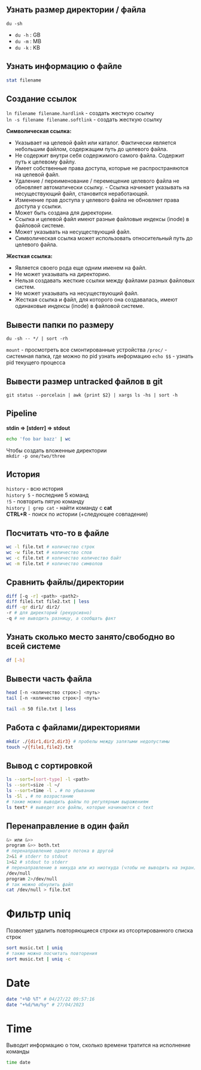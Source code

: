 ## Узнать размер директории / файла

```
du -sh
```
- `du -h` : GB
- `du -m` : MB
- `du -k` : KB

## Узнать информацию о файле
```sh
stat filename
```

## Создание ссылок
`ln filename filename.hardlink` - создать жесткую ссылку  
`ln -s filename filename.softlink` - создать жесткую ссылку  

__Символическая ссылка:__
- Указывает на целевой файл или каталог. Фактически является небольшим файлом, содержащим путь до целевого файла.
- Не содержит внутри себя содержимого самого файла. Содержит путь к целевому файлу.
- Имеет собственные права доступа, которые не распространяются на целевой файл.
- Удаление / переименование / перемещение целевого файла не обновляет автоматически ссылку. - Ссылка начинает указывать на несуществующий файл, становится неработающей.
- Изменение прав доступа у целевого файла не обновляет права доступа у ссылки.
- Может быть создана для директории.
- Ссылка и целевой файл имеют разные файловые индексы (inode) в файловой системе.
- Может указывать на несуществующий файл.
- Символическая ссылка может использовать относительный путь до целевого файла.

__Жесткая ссылка:__
- Является своего рода еще одним именем на файл.
- Не может указывать на директорию.
- Нельзя создавать жесткие ссылки между файлами разных файловых систем.
- Не может указывать на несуществующий файл.
- Жесткая ссылка и файл, для которого она создавалась, имеют одинаковые индексы (inode) в файловой системе.

## Вывести папки по размеру
```
du -sh -- */ | sort -rh
```

`mount` - просмотреть все смонтированные устройства
`/proc/` - системная папка, где можно по pid узнать информацию
`echo $$` - узнать pid текущего процесса

## Вывести размер untracked файлов в git

```
git status --porcelain | awk {print $2} | xargs ls -hs | sort -h
```

## Pipeline
__stdin => [stderr] => stdout__
```bash
echo 'foo bar bazz' | wc
```

Чтобы создать вложенные директории  
`mkdir -p one/two/three`  

## История
`history` - всю история  
`history 5` - последние 5 команд  
`!5` - повторить пятую команду  
`history | grep cat` - найти команду с __cat__  
__CTRL+R__ - поиск по истории (+следующее совпадение)


## Посчитать что-то в файле
```sh
wc -l file.txt # количество строк
wc -w file.txt # количество слов
wc -c file.txt # количество количество байт
wc -m file.txt # количество символов
```

## Сравнить файлы/директории
```sh
diff [-q -r] <path> <path2>
diff file1.txt file2.txt | less
diff -qr dir1/ dir2/
-r # для директорий (рекурсивно)
-q # не выводить разницу, а сообщать факт
```
## Узнать сколько место занято/свободно во всей системе
```sh
df [-h]
```

## Вывести часть файла
```sh
head [-n <количество строк>] <путь>
tail [-n <количество строк>] <путь>

tail -n 50 file.txt | less
```

## Работа с файлами/директориями
```sh
mkdir ./{dir1,dir2,dir3} # пробелы между запятыми недопустимы
touch ~/{file1,file2}.txt
```

## Вывод с сортировкой
```sh
ls --sort=[sort-type] -l <path>
ls --sort=size -l ~/
ls --sort=time -l . # по убыванию
ls -Sl . # по возрастанию
# также можно выводить файлы по регулярным выражениям
ls text* # выведет все файлы, которые начинаются с text
```
## Перенаправление в один файл
```sh
&> или &>>
program &>> both.txt
# перенаправление одного потока в другой
2>&1 # stderr to stdout
1>&2 # stdout to stderr
# перенаправление в никуда или из ниоткуда (чтобы не выводить на экран)
/dev/null
program 2>/dev/null
# так можно обнулить файл
cat /dev/null > file.txt
```

# Фильтр uniq
Позволяет удалить повторяющиеся строки из отсортированного списка строк
```sh
sort music.txt | uniq
# также можно посчитать повторения
sort music.txt | uniq -c
```

# Date
```sh
date "+%D %T" # 04/27/22 09:57:16 
date "+%d/%m/%y" # 27/04/2023
```

# Time
Выводит информацию о том, сколько времени тратится на исполнение команды
```sh
time date
```
